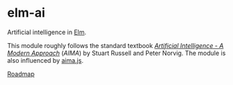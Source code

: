 # elm-ai

Artificial intelligence in [Elm](https://elm-lang.org/).

This module roughly follows the standard textbook [*Artificial Intelligence - A Modern Approach*](http://aima.cs.berkeley.edu/) (*AIMA*) by Stuart Russell and Peter Norvig. The module is also influenced by [aima.js](https://github.com/davidpomerenke/aima.js).

[Roadmap](TODO.md)
